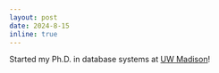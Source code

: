 ```yaml
---
layout: post
date: 2024-8-15
inline: true
---
```


Started my Ph.D. in database systems at [UW Madison](https://database.cs.wisc.edu/)!